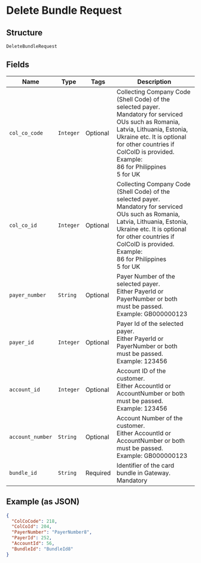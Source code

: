 
# Delete Bundle Request

## Structure

`DeleteBundleRequest`

## Fields

| Name | Type | Tags | Description |
|  --- | --- | --- | --- |
| `col_co_code` | `Integer` | Optional | Collecting Company Code (Shell Code) of the selected payer.<br>Mandatory for serviced OUs such as Romania, Latvia, Lithuania, Estonia, Ukraine etc. It is optional for other countries if ColCoID is provided.<br>Example:<br>86 for Philippines<br>5 for UK |
| `col_co_id` | `Integer` | Optional | Collecting Company Code (Shell Code) of the selected payer.<br>Mandatory for serviced OUs such as Romania, Latvia, Lithuania, Estonia, Ukraine etc. It is optional for other countries if ColCoID is provided.<br>Example:<br>86 for Philippines<br>5 for UK |
| `payer_number` | `String` | Optional | Payer Number of the selected payer.<br>Either PayerId or PayerNumber or both must be passed.<br>Example: GB000000123 |
| `payer_id` | `Integer` | Optional | Payer Id of the selected payer.<br>Either PayerId or PayerNumber or both must be passed.<br>Example: 123456 |
| `account_id` | `Integer` | Optional | Account ID of the customer.<br>Either AccountId or AccountNumber or both must be passed.<br>Example: 123456 |
| `account_number` | `String` | Optional | Account Number of the customer.<br>Either AccountId or AccountNumber or both must be passed.<br>Example: GB000000123 |
| `bundle_id` | `String` | Required | Identifier of the card bundle in Gateway.<br>Mandatory |

## Example (as JSON)

```json
{
  "ColCoCode": 218,
  "ColCoId": 204,
  "PayerNumber": "PayerNumber8",
  "PayerId": 252,
  "AccountId": 56,
  "BundleId": "BundleId8"
}
```

